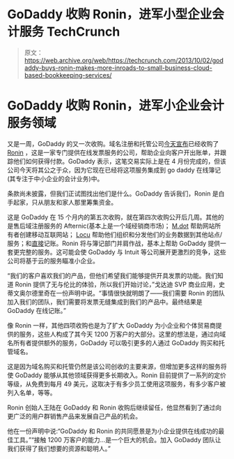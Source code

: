 # GoDaddy 收购 Ronin，进军小型企业会计服务 TechCrunch

> 原文：<https://web.archive.org/web/https://techcrunch.com/2013/10/02/godaddy-buys-ronin-makes-more-inroads-to-small-business-cloud-based-bookkeeping-services/>

# GoDaddy 收购 Ronin，进军小企业会计服务领域

又是一周，GoDaddy 的又一次收购。域名注册和托管公司[今天宣布](https://web.archive.org/web/20221206075736/http://www.ecommercebytes.com/pr/?id=793969&keys=GoDaddy-Bookkeeping-Outright-Ronin)已经收购了 [Ronin](https://web.archive.org/web/20221206075736/http://www.roninapp.com/) ，这是一家专门提供在线发票服务的公司，帮助企业向客户开出账单，并跟踪他们如何获得付款。GoDaddy 表示，这笔交易实际上是在 4 月份完成的，但该公司今天将其公之于众，因为它现在已经将这项服务集成到 go daddy 在线簿记(其专注于中小企业的会计业务)中。

条款尚未披露，但我们正试图找出他们是什么。GoDaddy 告诉我们，Ronin 是白手起家，只从朋友和家人那里筹集资金。

这是 GoDaddy 在 15 个月内的第五次收购，就在第四次收购公开后几周。其他的是售后域注册服务的 Afternic(基本上是一个域经销商市场)； [M.dot](https://web.archive.org/web/20221206075736/https://beta.techcrunch.com/2013/02/11/godaddy-buys-m-dot-a-mobile-website-building-app-to-push-its-mobile-and-freemium-businesses/) 帮助网站所有者创建移动互联网站； [Locu](https://web.archive.org/web/20221206075736/http://domainnamewire.com/2013/09/19/godaddy-acquires-afternic-from-namemedia/) 帮助他们组织和分发他们的业务数据到其他站点/服务；和[直接](https://web.archive.org/web/20221206075736/https://beta.techcrunch.com/2012/07/18/godaddy-acquires-cloud-based-financial-management-application-company-outright/)记账。Ronin 将与簿记部门并肩作战，基本上帮助 GoDaddy 提供一套更完整的服务。这可能会使 GoDaddy 与 Intuit 等公司展开更激烈的竞争，这些公司将基于云的服务瞄准小企业。

“我们的客户喜欢我们的产品，但他们希望我们能够提供开具发票的功能。我们知道 Ronin 提供了无与伦比的体验，所以我们开始讨论，”戈达迪 SVP 商业应用，史蒂文奥尔德里奇在一份声明中说。“事情很快就明朗了——我们需要 Ronin 的团队加入我们的团队，我们需要将发票无缝集成到我们的产品中。最终结果是 GoDaddy 在线记账。”

像 Ronin 一样，其他四项收购也是为了扩大 GoDaddy 为小企业和个体贸易商提供的服务，这些人构成了其今天 1200 万客户的大部分。这里的想法是，通过向域名所有者提供额外的服务，GoDaddy 可以吸引更多的人通过 GoDaddy 购买和托管域名。

这是因为域名购买和托管仍然是该公司创收的主要来源，但增加更多这样的服务将使 GoDaddy 能够从其他领域获得更多长期收入。Ronin 目前提供了一系列的定价等级，从免费到每月 49 美元，这取决于有多少员工使用这项服务，有多少客户被列入名单，等等。

Ronin 创始人王陆在 GoDaddy 和 Ronin 收购后继续留任，他显然看到了通过向更广泛的用户群销售产品来发展自己产品的机会。

他在一份声明中说:“GoDaddy 和 Ronin 的共同愿景是为小企业提供在线成功的最佳工具。”“接触 1200 万客户的能力…是一个巨大的机会。加入 GoDaddy 团队让我们获得了我们想要的资源和聪明人。”
